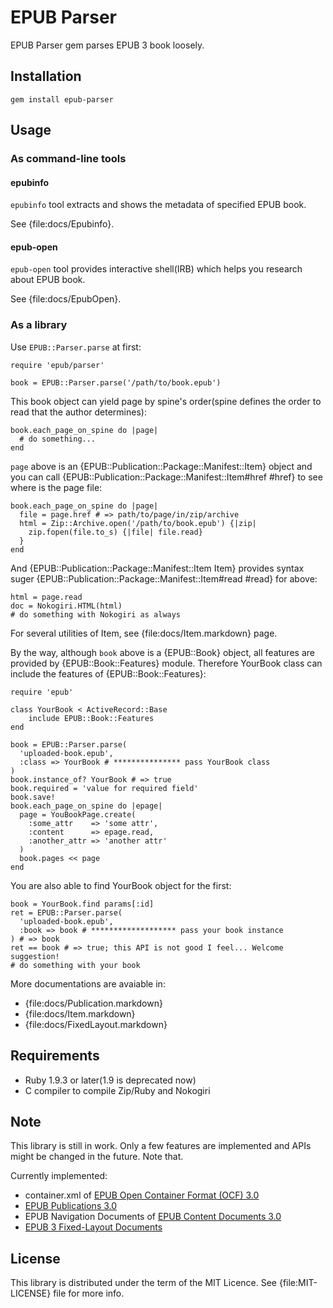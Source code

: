 EPUB Parser
===========

EPUB Parser gem parses EPUB 3 book loosely.

Installation
------------

    gem install epub-parser

Usage
-----

### As command-line tools

#### epubinfo

`epubinfo` tool extracts and shows the metadata of specified EPUB book.

See {file:docs/Epubinfo}.

#### epub-open

`epub-open` tool provides interactive shell(IRB) which helps you research about EPUB book.

See {file:docs/EpubOpen}.

### As a library

Use `EPUB::Parser.parse` at first:

    require 'epub/parser'
    
    book = EPUB::Parser.parse('/path/to/book.epub')

This book object can yield page by spine's order(spine defines the order to read that the author determines):

    book.each_page_on_spine do |page|
      # do something...
    end

`page` above is an {EPUB::Publication::Package::Manifest::Item} object and you can call {EPUB::Publication::Package::Manifest::Item#href #href} to see where is the page file:

    book.each_page_on_spine do |page|
      file = page.href # => path/to/page/in/zip/archive
      html = Zip::Archive.open('/path/to/book.epub') {|zip|
        zip.fopen(file.to_s) {|file| file.read}
      }
    end

And {EPUB::Publication::Package::Manifest::Item Item} provides syntax suger {EPUB::Publication::Package::Manifest::Item#read #read} for above:

    html = page.read
    doc = Nokogiri.HTML(html)
    # do something with Nokogiri as always

For several utilities of Item, see {file:docs/Item.markdown} page.

By the way, although `book` above is a {EPUB::Book} object, all features are provided by {EPUB::Book::Features} module. Therefore YourBook class can include the features of {EPUB::Book::Features}:

    require 'epub'
    
    class YourBook < ActiveRecord::Base
        include EPUB::Book::Features
    end
    
    book = EPUB::Parser.parse(
      'uploaded-book.epub',
      :class => YourBook # *************** pass YourBook class
    )
    book.instance_of? YourBook # => true
    book.required = 'value for required field'
    book.save!
    book.each_page_on_spine do |epage|
      page = YouBookPage.create(
        :some_attr    => 'some attr',
        :content      => epage.read,
        :another_attr => 'another attr'
      )
      book.pages << page
    end

You are also able to find YourBook object for the first:

    book = YourBook.find params[:id]
    ret = EPUB::Parser.parse(
      'uploaded-book.epub',
      :book => book # ******************* pass your book instance
    ) # => book
    ret == book # => true; this API is not good I feel... Welcome suggestion!
    # do something with your book

More documentations are avaiable in:

* {file:docs/Publication.markdown}
* {file:docs/Item.markdown}
* {file:docs/FixedLayout.markdown}

Requirements
------------

* Ruby 1.9.3 or later(1.9 is deprecated now)
* C compiler to compile Zip/Ruby and Nokogiri

Note
----

This library is still in work.
Only a few features are implemented and APIs might be changed in the future.
Note that.

Currently implemented:

* container.xml of [EPUB Open Container Format (OCF) 3.0][]
* [EPUB Publications 3.0][]
* EPUB Navigation Documents of [EPUB Content Documents 3.0][]
* [EPUB 3 Fixed-Layout Documents][]

[EPUB Open Container Format (OCF) 3.0]:http://idpf.org/epub/30/spec/epub30-ocf.html#sec-container-metainf-container.xml
[EPUB Publications 3.0]:http://idpf.org/epub/30/spec/epub30-publications.html
[EPUB Content Documents 3.0]:http://www.idpf.org/epub/30/spec/epub30-contentdocs.html
[EPUB 3 Fixed-Layout Documents]:http://www.idpf.org/epub/fxl/

License
-------

This library is distributed under the term of the MIT Licence.
See {file:MIT-LICENSE} file for more info.
